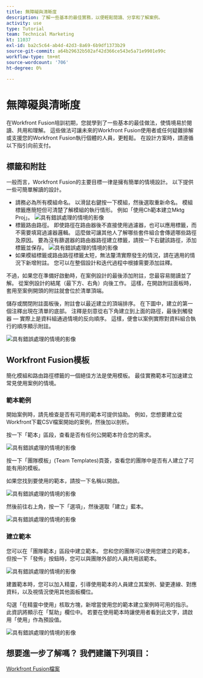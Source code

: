 ```yaml
---
title: 無障礙與清晰度
description: 了解一些基本的最佳實務，以便輕鬆閱讀、分享和了解案例。
activity: use
type: Tutorial
team: Technical Marketing
kt: 11037
exl-id: ba2c5c64-ab4d-42d3-8a69-6b9df1373b29
source-git-commit: a64b29632b502af42d366ce543e5a71e9901e99c
workflow-type: tm+mt
source-wordcount: '706'
ht-degree: 0%

---
```


# 無障礙與清晰度

在Workfront Fusion培訓初期，您就學到了一些基本的最佳做法，使情境易於閱讀、共用和理解。 這些做法可讓未來的Workfront Fusion使用者或任何疑難排解或支援您的Workfront Fusion執行個體的人員，更輕鬆。 在設計方案時，請遵循以下指引向前支付。

## 標籤和附註

一般而言，Workfront Fusion的主要目標一律是擁有簡單的情境設計。 以下提供一些可簡單解讀的設計。

* 請務必為所有模組命名。 以滑鼠右鍵按一下模組，然後選取重新命名。 模組標籤應簡短但可清楚了解模組的執行情形。 例如「使用Ch範本建立Mktg Proj」。
   ![具有錯誤處理的情境的影像](assets/design-optimization-and-testing-1.png)
* 標籤路由路徑。 即使路徑在路由器後不直接使用過濾器，也可以應用標籤，而不需要填寫過濾器邏輯。 這麼做可讓其他人了解哪些套件組合會傳遞哪些路徑及原因。 要為沒有篩選器的路由器路徑建立標籤，請按一下右鍵該路徑，添加標籤並保存。
   ![具有錯誤處理的情境的影像](assets/design-optimization-and-testing-2.png)
* 如果模組標籤或路由路徑標籤太短，無法釐清實際發生的情況，請在適用的情況下新增附註。 您可以在整個設計和迭代過程中根據需要添加註釋。

不過，如果您在準備好啟動時，在案例設計的最後添加附註，您最容易閱讀並了解。 從案例設計的結尾（最下方、右角）向後工作。 這樣，在開啟附註面板時，套用至案例開頭的附註就會位於清單頂端。

儲存或關閉附註面板後，附註會以最近建立的頂端排序。 在下圖中，建立的第一個注釋出現在清單的底部。 注釋是刻意從右下角建立到上面的路徑，最後到觸發器 — 實際上是資料組通過情境的反向順序。 這樣，便會以案例實際對資料組合執行的順序顯示附註。

![具有錯誤處理的情境的影像](assets/design-optimization-and-testing-3.png)

## Workfront Fusion模板

簡化模組和路由路徑標籤的一個絕佳方法是使用模板。 最佳實務範本可加速建立常見使用案例的情境。

### 範本範例

開始案例時，請先檢查是否有可用的範本可提供協助。 例如，您想要建立從Workfront下載CSV檔案開始的案例，然後加以剖析。

按一下「範本」區段，查看是否有任何公開範本符合您的需求。

![具有錯誤處理的情境的影像](assets/design-optimization-and-testing-4.png)

按一下「團隊模板」(Team Templates)頁簽，查看您的團隊中是否有人建立了可能有用的模板。

如果您找到要使用的範本，請按一下名稱以開啟。

![具有錯誤處理的情境的影像](assets/design-optimization-and-testing-5.png)

然後前往右上角，按一下「選項」，然後選取「建立」藍本。

![具有錯誤處理的情境的影像](assets/design-optimization-and-testing-6.png)

### 建立範本

您可以在「團隊範本」區段中建立範本。 您和您的團隊可以使用您建立的範本，但按一下「發佈」按鈕時，您可以與團隊外部的人員共用該範本。

![具有錯誤處理的情境的影像](assets/design-optimization-and-testing-7.png)

建置範本時，您可以加入精靈，引導使用範本的人員建立其案例、變更連線、對應資料，以及視情況使用其他面板欄位。

勾選「在精靈中使用」核取方塊，新增當使用您的範本建立案例時可用的指示。 此資訊將顯示在「幫助」欄位中。 若要在使用範本時讓使用者看到此文字，請啟用「使用」作為預設值。

![具有錯誤處理的情境的影像](assets/design-optimization-and-testing-8.png)

## 想要進一步了解嗎？ 我們建議下列項目：

[Workfront Fusion檔案](https://experienceleague.adobe.com/docs/workfront/using/adobe-workfront-fusion/workfront-fusion-2.html?lang=en)

